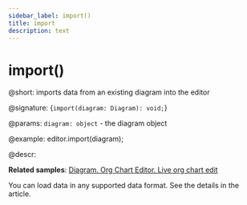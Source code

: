 ```yaml
---
sidebar_label: import()
title: import
description: text
---
```


# import()

@short: imports data from an existing diagram into the editor

@signature: {`import(diagram: Diagram): void;`}

@params:
`diagram: object` - the diagram object

@example:
editor.import(diagram);

@descr:

**Related samples**: [Diagram. Org Chart Editor. Live org chart edit](https://snippet.dhtmlx.com/bng7ego7)

You can load data in any supported data format. See the details in the [](api/data_collection/parse_method.md) article.
